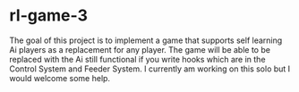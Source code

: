 # rl-game-3
The goal of this project is to implement a game that supports self learning Ai players as a replacement for any player. The game will be able to be replaced with the Ai still functional if you write hooks which are in the Control System and Feeder System.
I currently am working on this solo but I would welcome some help.
